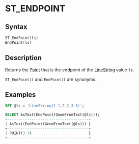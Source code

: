 # ST_ENDPOINT

## Syntax

```sql
ST_EndPoint(ls)
EndPoint(ls)
```

## Description

Returns the [Point](/sql-statements-structure/geographic-geometric-features/geometry-constructors/point) that is the endpoint of the
[LineString](/sql-statements-structure/geographic-geometric-features/geometry-constructors/linestring) value `ls`.

`ST_EndPoint()` and `EndPoint()` are synonyms.

## Examples

```sql
SET @ls = 'LineString(1 1,2 2,3 3)';

SELECT AsText(EndPoint(GeomFromText(@ls)));
+-------------------------------------+
| AsText(EndPoint(GeomFromText(@ls))) |
+-------------------------------------+
| POINT(3 3)                          |
+-------------------------------------+
```
